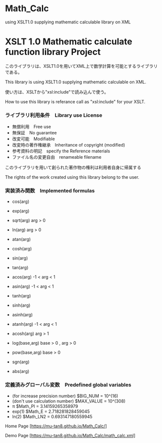 ﻿# Math_Calc
using XSLT1.0 supplying mathematic calculable library on XML

# XSLT 1.0 Mathematic calculate function library Project



このライブラリは、XSLT1.0を用いてXML上で数学計算を可能とするライブラリである。

This library is using XSLT1.0 supplying mathematic calculable on XML.

使い方は、XSLTから"xsl:include"で読み込んで使う。

How to use this library is referance call as "xsl:include" for your XSLT.


### ライブラリ利用条件　Library use License


+ 無償利用　Free use
+ 無保証　No guarantee
+ 改変可能　Modifiable
+ 改変時の著作権継承　Inheritance of copyright (modified)
+ 参考資料の明記　specify the Reference materials
+ ファイル名の変更自由　renameable filename


このライブラリを用いて創られた著作物の権利は利用者自身に帰属する

The rights of the work created using this library belong to the user. 


### 実装済み関数　Implemented formulas


+ cos(arg)
+ exp(arg)
+ sqrt(arg)	arg > 0
+ ln(arg)	arg > 0
+ atan(arg)
+ cosh(arg)

+ sin(arg)
+ tan(arg)
+ acos(arg)	-1 < arg < 1
+ asin(arg)	-1 < arg < 1
+ tanh(arg)
+ sinh(arg)
+ asinh(arg)
+ atanh(arg)	-1 < arg < 1
+ acosh(arg)	arg > 1
+ log(base,arg)	base > 0 , arg > 0
+ pow(base,arg)	base > 0


+ sgn(arg) 
+ abs(arg) 


### 定義済みグローバル変数　Predefined global variables

+ (for increase precision number) $BIG_NUM = 10^(16)
+ (don't use calculation number) $MAX_VALUE = 10^(308)
+ π $Math_PI = 3.14159265358979
+ exp(1) $Math_E = 2.718281828459045
+ ln(2) $Math_LN2 = 0.693147180559945

Home Page [https://mu-tan8.github.io/Math_Calc/]

Demo Page [https://mu-tan8.github.io/Math_Calc/math_calc.xml]
